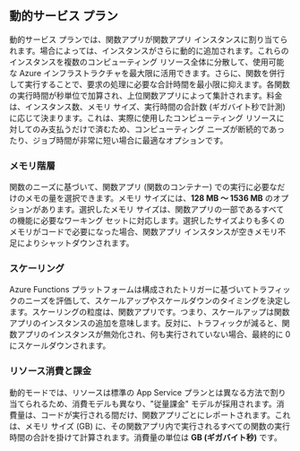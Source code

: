 ## 動的サービス プラン

動的サービス プランでは、関数アプリが関数アプリ インスタンスに割り当てられます。場合によっては、インスタンスがさらに動的に追加されます。これらのインスタンスを複数のコンピューティング リソース全体に分散して、使用可能な Azure インフラストラクチャを最大限に活用できます。さらに、関数を併行して実行することで、要求の処理に必要な合計時間を最小限に抑えます。各関数の実行時間が秒単位で加算され、上位関数アプリによって集計されます。料金は、インスタンス数、メモリ サイズ、実行時間の合計数 (ギガバイト秒で計測) に応じて決まります。これは、実際に使用したコンピューティング リソースに対してのみ支払うだけで済むため、コンピューティング ニーズが断続的であったり、ジョブ時間が非常に短い場合に最適なオプションです。

### メモリ階層

関数のニーズに基づいて、関数アプリ (関数のコンテナー) での実行に必要なだけのメモの量を選択できます。メモリ サイズには、**128 MB ～ 1536 MB** のオプションがあります。選択したメモリ サイズは、関数アプリの一部であるすべての機能に必要なワーキング セットに対応します。選択したサイズよりも多くのメモリがコードで必要になった場合、関数アプリ インスタンスが空きメモリ不足によりシャットダウンされます。

### スケーリング

Azure Functions プラットフォームは構成されたトリガーに基づいてトラフィックのニーズを評価して、スケールアップやスケールダウンのタイミングを決定します。スケーリングの粒度は、関数アプリです。つまり、スケールアップは関数アプリのインスタンスの追加を意味します。反対に、トラフィックが減ると、関数アプリのインスタンスが無効化され、何も実行されていない場合、最終的に 0 にスケールダウンされます。

### リソース消費と課金

動的モードでは、リソースは標準の App Service プランとは異なる方法で割り当てられるため、消費モデルも異なり、"従量課金" モデルが採用されます。消費量は、コードが実行される間だけ、関数アプリごとにレポートされます。これは、メモリ サイズ (GB) に、その関数アプリ内で実行されるすべての関数の実行時間の合計を掛けて計算されます。消費量の単位は **GB (ギガバイト秒)** です。

<!---HONumber=AcomDC_0406_2016-->